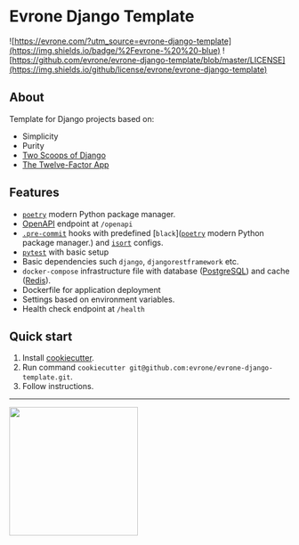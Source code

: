 # Evrone Django Template

![https://evrone.com/?utm_source=evrone-django-template](https://img.shields.io/badge/%2Fevrone-%20%20-blue) ![https://github.com/evrone/evrone-django-template/blob/master/LICENSE](https://img.shields.io/github/license/evrone/evrone-django-template)  


## About
Template for Django projects based on:
- Simplicity
- Purity
- [Two Scoops of Django](https://www.feldroy.com/books/two-scoops-of-django-3-x)
- [The Twelve-Factor App](https://12factor.net) 


## Features
- [`poetry`](https://python-poetry.org) modern Python package manager.
- [OpenAPI](https://spec.openapis.org/oas/latest.html) endpoint at `/openapi`
- [`.pre-commit`](https://pre-commit.com) hooks with predefined [`black`]([`poetry`](https://python-poetry.org) modern Python package manager.) and [`isort`](https://github.com/PyCQA/isort) configs.
- [`pytest`](https://docs.pytest.org/en/6.2.x/) with basic setup
- Basic dependencies such `django`, `djangorestframework` etc.
- `docker-compose` infrastructure file with database ([PostgreSQL](https://www.postgresql.org)) and cache ([Redis](https://redis.io)).
- Dockerfile for application deployment
- Settings based on environment variables.
- Health check endpoint at `/health`


## Quick start
1. Install [cookiecutter](https://github.com/cookiecutter/cookiecutter).
2. Run command `cookiecutter git@github.com:evrone/evrone-django-template.git`.
3. Follow instructions.

---

[<img src="https://evrone.com/logo/evrone-sponsored-logo.png" width=231>](https://evrone.com/?utm_source=evrone-django-template)